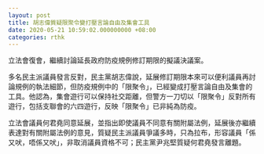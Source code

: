 ```yaml
---
layout: post
title: 胡志偉質疑限聚令變打壓言論自由及集會工具
date: 2020-05-21 10:59:02.000000000 +08:00
categories: rthk
---
```


立法會復會，繼續討論延長政府防疫規例修訂期限的擬議決議案。

多名民主派議員發言反對，民主黨胡志偉說，延展修訂期限本來可以便利議員再討論規例的執法細節，但防疫規例中的「限聚令」，已經變成打壓言論自由及集會的工具。他認為，集會遊行可以保持社交距離，但警方一刀切以「限聚令」反對所有遊行，包括支聯會的六四遊行，反映「限聚令」已非純為防疫。

立法會議員何君堯同意延展，並指出即使議員不同意有關附屬法例，延展後亦繼續表達對有關附屬法例的意見，質疑民主派議員爭議多時，只為拉布，形容議員「係又吠，唔係又吠」，非取消議員資格不可；民主黨尹兆堅質疑何君堯發言離題。
